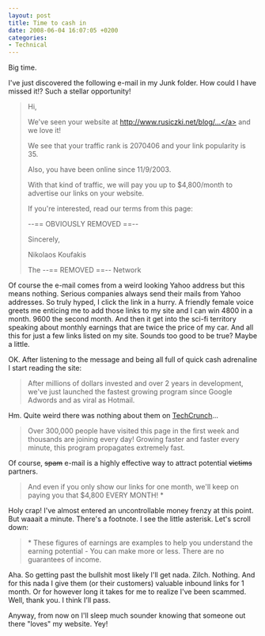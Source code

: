 ```yaml
---
layout: post
title: Time to cash in
date: 2008-06-04 16:07:05 +0200
categories:
- Technical
---
```

Big time.

I've just discovered the following e-mail in my Junk folder. How could I have missed it!? Such a stellar opportunity!

<blockquote>Hi,

We've seen your website at <a href="http://www.rusiczki.net/blog/archives/2008/05/15/tinyurlcom_became_so_tiny_its_inaccessible">http://www.rusiczki.net/blog/...</a> and we love it!

We see that your traffic rank is 2070406 and your link popularity is 35.

Also, you have been online since 11/9/2003.

With that kind of traffic, we will pay you up to $4,800/month to advertise our links on your website.

If you're interested, read our terms from this page:

--== OBVIOUSLY REMOVED ==--

Sincerely,

Nikolaos Koufakis

The --== REMOVED ==-- Network</p></blockquote>
Of course the e-mail comes from a weird looking Yahoo address but this means nothing. Serious companies always send their mails from Yahoo addresses. So truly hyped, I click the link in a hurry. A friendly female voice greets me enticing me to add those links to my site and I can win 4800 in a month. 9600 the second month. And then it get into the sci-fi territory speaking about monthly earnings that are twice the price of my car. And all this for just a few links listed on my site. Sounds too good to be true? Maybe a little.

OK. After listening to the message and being all full of quick cash adrenaline I start reading the site:

<blockquote>After millions of dollars invested and over 2 years in development, we've just launched the fastest growing program since Google Adwords and as viral as Hotmail.</p></blockquote>
Hm. Quite weird there was nothing about them on <a href="http://techcrunch.com">TechCrunch</a>...

<blockquote>Over 300,000 people have visited this page in the first week and thousands are joining every day! Growing faster and faster every minute, this program propagates extremely fast.</p></blockquote>
Of course, <strike>spam</strike> e-mail is a highly effective way to attract potential <strike>victims</strike> partners.

<blockquote>And even if you only show our links for one month, we'll keep on paying you that $4,800 EVERY MONTH! *</p></blockquote>
Holy crap! I've almost entered an uncontrollable money frenzy at this point. But waaait a minute. There's a footnote. I see the little asterisk. Let's scroll down:

<blockquote>* These figures of earnings are examples to help you understand the earning potential - You can make more or less. There are no guarantees of income.</p></blockquote>
Aha. So getting past the bullshit most likely I'll get nada. Zilch. Nothing. And for this nada I give them (or their customers) valuable inbound links for 1 month. Or for however long it takes for me to realize I've been scammed. Well, thank you. I think I'll pass.

Anyway, from now on I'll sleep much sounder knowing that someone out there "loves" my website. Yey!
